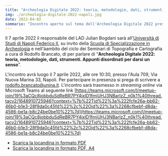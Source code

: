 ```yaml
---
title: "Archeologia Digitale 2022: teoria, metodologie, dati, strumenti. Appunti disordinati per darsi un senso"
img: ./archeologia-digitale-2022-napoli.jpg
date: 2022-04-02
sommario: "Incontro aperto sul tema dell'Archeologia Digitale 2022 presso la Scuola di Specializzazione in Archeologia dell'Università di Studi di Napoli Federico II"
---
```



Il 7 aprile 2022 il responsabile del LAD Julian Bogdani sarà all'[Università di Studi di Napoli Federico II](https://www.unina.it), su invito della [Scuola di Specializzazione in Archeologia](http://www.ssba.unina.it/) e nell'àambito del ciclo dei Seminari di Topografia e Cartografia a cura di Rodolfo Brancato, di per parlare di “**Archeologia Digitale 2022: teoria, metodologie, dati, strumenti. Appunti disordinati per darsi un senso**”.

L'incontro avrà luogo il 7 aprile 2022, alle ore 10:30, presso l'Aula 709, Via Nuova Marina 33, Napoli.
Per partecipare in presenza si prega di scrivere a [rodolfo.brancato@unina.it](mailto:rodolfo.brancato@unina.it). L'incontro sarà trasmesso in _streaming online_ via Microsoft Teams al seguente link [https://teams.microsoft.com/l/meetup-join/19%3aCQc8jobbduSdReBR7PY4jxlD1fmjUHJ3NBarIzZ_n0k1%40thread.tacv2/1648910725946?context=%7b%22Tid%22%3a%222fcfe26a-bb62-46b0-b1e3-28f9da0c45fd%22%2c%22Oid%22%3a%2268cfbebf-d8da-4586-be1a-b8c24be0be10%22%7d](https://teams.microsoft.com/l/meetup-join/19%3aCQc8jobbduSdReBR7PY4jxlD1fmjUHJ3NBarIzZ_n0k1%40thread.tacv2/1648910725946?context=%7b%22Tid%22%3a%222fcfe26a-bb62-46b0-b1e3-28f9da0c45fd%22%2c%22Oid%22%3a%2268cfbebf-d8da-4586-be1a-b8c24be0be10%22%7d)

- [Scarica la locandina in formato PDF](./bogdani-seminari-di-topografia-e-cartografia-2021-2022-a4.pdf)
- [Scarica la locandina in formato PDF, A4](./bogdani-seminari-di-topografia-e-cartografia-2021-2022.pdf)
